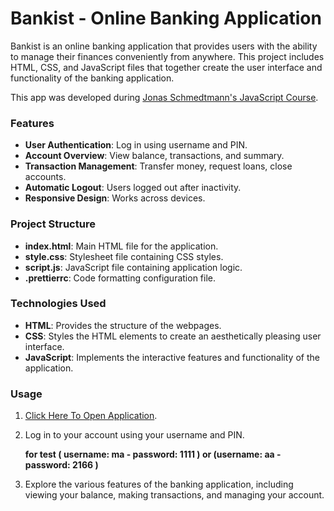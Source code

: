 # Bankist - Online Banking Application

Bankist is an online banking application that provides users with the ability to manage their finances conveniently from anywhere. This project includes HTML, CSS, and JavaScript files that together create the user interface and functionality of the banking application.

This app was developed during [Jonas Schmedtmann's JavaScript Course](https://www.udemy.com/share/101Wfe3@WNfGGz11Oi9aTz8k04tFZTOeWvzLQXZsSOnuHZXk7n3xF_sBJQTf5GT05dyygfpFow==/).

### Features

- **User Authentication**: Log in using username and PIN.
- **Account Overview**: View balance, transactions, and summary.
- **Transaction Management**: Transfer money, request loans, close accounts.
- **Automatic Logout**: Users logged out after inactivity.
- **Responsive Design**: Works across devices.

### Project Structure
- **index.html**: Main HTML file for the application.
- **style.css**: Stylesheet file containing CSS styles.
- **script.js**: JavaScript file containing application logic.
- **.prettierrc**: Code formatting configuration file.

### Technologies Used

- **HTML**: Provides the structure of the webpages.
- **CSS**: Styles the HTML elements to create an aesthetically pleasing user interface.
- **JavaScript**: Implements the interactive features and functionality of the application.


### Usage

1. [Click Here To Open Application](https://Bankist-Online-Banking-Application-abuoelezz.vercel.app/). 
2. Log in to your account using your username and PIN.

   **for test ( username: ma - password: 1111 ) or  (username: aa - password: 2166 )**
3. Explore the various features of the banking application, including viewing your balance, making transactions, and managing your account.